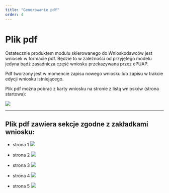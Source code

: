 ```yaml
---
title: "Generowanie pdf"
order: 4
---
```


# Plik pdf

Ostatecznie produktem modułu skierowanego do Wnioskodawców jest wniosek w formacie pdf. Będzie to w zależności od przyjętego modelu jedyna bądź zasadnicza część wniosku przekazywana przez ePUAP.

Pdf tworzony jest w  momencie zapisu nowego wniosku lub zapisu w trakcie edycji wniosku istniejącego.

Plik pdf można pobrać z karty wniosku na stronie z listą wniosków (strona startowa):

![](../images/styp/card.png)

---

## Plik pdf zawiera sekcje zgodne z zakładkami wniosku:

- strona 1
![](../images/styp/WN-10001-v1-20-1.jpg)

- strona 2
![](../images/styp/WN-10001-v1-20-2.jpg)

- strona 3
![](../images/styp/WN-10001-v1-20-3.jpg)

- strona 4
![](../images/styp/WN-10001-v1-20-4.jpg)

- strona 5
![](../images/styp/WN-10001-v1-20-5.jpg)